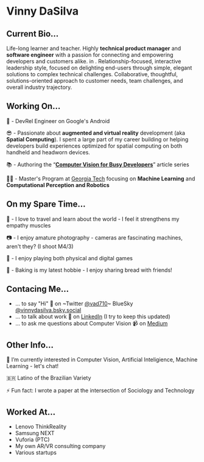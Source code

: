 # Vinny DaSilva

## Current Bio...
Life-long learner and teacher. Highly **technical product manager** and **software engineer** with a passion for connecting and empowering developers and customers alike. in . Relationship-focused, interactive leadership style, focused on delighting end-users through simple, elegant solutions to complex technical challenges. Collaborative, thoughtful, solutions-oriented approach to customer needs, team challenges, and overall industry trajectory.

## Working On...
🤖 - DevRel Engineer on Google's Android

😎 - Passionate about **augmented and virtual reality** development (aka **Spatial Computing**). I spent a large part of my career building or helping developers build experiences optimized for spatial computing on both handheld and headworn devices.

📚 - Authoring the “**[Computer Vision for Busy Developers](https://bitly.com/CV4BusyDevs)**” article series

👨‍🎓 - Master's Program at [Georgia Tech](https://www.gatech.edu/) focusing on **Machine Learning** and **Computational Perception and Robotics**

## On my Spare Time...
🛫 - I love to travel and learn about the world - I feel it strengthens my empathy muscles

📷 - I enjoy amature photography - cameras are fascinating machines, aren't they? (I shoot M4/3)

👾 - I enjoy playing both physical and digital games

🍞 - Baking is my latest hobbie - I enjoy sharing bread with friends!

## Contacing Me...
* ... to say "Hi" 👋 on ~Twitter [@vad710](https://twitter.com/vad710)~ BlueSky [@vinnydasilva.bsky.social](https://bsky.app/profile/vinnydasilva.bsky.social)
* ... to talk about work 💼 on [LinkedIn](https://www.linkedin.com/in/vinnydasilva/) (I try to keep this updated)
* ... to ask me questions about Computer Vision 📹 on [Medium](https://medium.com/@vad710)

## Other Info...
🤔 I’m currently interested in Computer Vision, Artificial Inteligience, Machine Learning - let's chat!

🇧🇷 Latino of the Brazilian Variety

⚡ Fun fact: I wrote a paper at the intersection of Sociology and Technology

## Worked At...
* Lenovo ThinkReality
* Samsung NEXT
* Vuforia (PTC)
* My own AR/VR consulting company
* Various startups
